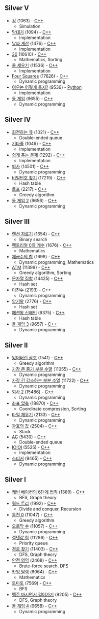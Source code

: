 ## Silver V
* [킹](https://www.acmicpc.net/problem/1063) (1063) - [C++](https://github.com/nbsp1221/algorithm/blob/master/algorithm-challenges/baekjoon-online-judge/challenges/1000/1063.cpp)
  - Simulation
* [막대기](https://www.acmicpc.net/problem/1094) (1094) - [C++](https://github.com/nbsp1221/algorithm/blob/master/algorithm-challenges/baekjoon-online-judge/challenges/1000/1094.cpp)
  - Implementation
* [날짜 계산](https://www.acmicpc.net/problem/1476) (1476) - [C++](https://github.com/nbsp1221/algorithm/blob/master/algorithm-challenges/baekjoon-online-judge/challenges/1000/1476.cpp)
  - Implementation
* [30](https://www.acmicpc.net/problem/10610) (10610) - [C++](https://github.com/nbsp1221/algorithm/blob/master/algorithm-challenges/baekjoon-online-judge/challenges/10000/10610.cpp)
  - Mathematics, Sorting
* [줄 세우기](https://www.acmicpc.net/problem/11536) (11536) - [C++](https://github.com/nbsp1221/algorithm/blob/master/algorithm-challenges/baekjoon-online-judge/challenges/11000/11536.cpp)
  - Implementation
* [Four Squares](https://www.acmicpc.net/problem/17626) (17626) - [C++](https://github.com/nbsp1221/algorithm/blob/master/algorithm-challenges/baekjoon-online-judge/challenges/17000/17626.cpp)
  - Dynamic programming
* [여우는 어떻게 울지?](https://www.acmicpc.net/problem/9536) (9536) - [Python](https://github.com/nbsp1221/algorithm/blob/master/algorithm-challenges/baekjoon-online-judge/challenges/9000/9536.py)
  - Implementation
* [돌 게임](https://www.acmicpc.net/problem/9655) (9655) - [C++](https://github.com/nbsp1221/algorithm/blob/master/algorithm-challenges/baekjoon-online-judge/challenges/9000/9655.cpp)
  - Dynamic programming
## Silver IV
* [회전하는 큐](https://www.acmicpc.net/problem/1021) (1021) - [C++](https://github.com/nbsp1221/algorithm/blob/master/algorithm-challenges/baekjoon-online-judge/challenges/1000/1021.cpp)
  - Double-ended queue
* [기타줄](https://www.acmicpc.net/problem/1049) (1049) - [C++](https://github.com/nbsp1221/algorithm/blob/master/algorithm-challenges/baekjoon-online-judge/challenges/1000/1049.cpp)
  - Implementation
* [쉽게 푸는 문제](https://www.acmicpc.net/problem/1292) (1292) - [C++](https://github.com/nbsp1221/algorithm/blob/master/algorithm-challenges/baekjoon-online-judge/challenges/1000/1292.cpp)
  - Implementation
* [퇴사](https://www.acmicpc.net/problem/14501) (14501) - [C++](https://github.com/nbsp1221/algorithm/blob/master/algorithm-challenges/baekjoon-online-judge/challenges/14000/14501.cpp)
  - Dynamic programming
* [비밀번호 찾기](https://www.acmicpc.net/problem/17219) (17219) - [C++](https://github.com/nbsp1221/algorithm/blob/master/algorithm-challenges/baekjoon-online-judge/challenges/17000/17219.cpp)
  - Hash table
* [로프](https://www.acmicpc.net/problem/2217) (2217) - [C++](https://github.com/nbsp1221/algorithm/blob/master/algorithm-challenges/baekjoon-online-judge/challenges/2000/2217.cpp)
  - Greedy algorithm
* [돌 게임 2](https://www.acmicpc.net/problem/9656) (9656) - [C++](https://github.com/nbsp1221/algorithm/blob/master/algorithm-challenges/baekjoon-online-judge/challenges/9000/9656.cpp)
  - Dynamic programming
## Silver III
* [랜선 자르기](https://www.acmicpc.net/problem/1654) (1654) - [C++](https://github.com/nbsp1221/algorithm/blob/master/algorithm-challenges/baekjoon-online-judge/challenges/1000/1654.cpp)
  - Binary search
* [팩토리얼 0의 개수](https://www.acmicpc.net/problem/1676) (1676) - [C++](https://github.com/nbsp1221/algorithm/blob/master/algorithm-challenges/baekjoon-online-judge/challenges/1000/1676.cpp)
  - Mathematics
* [제곱수의 합](https://www.acmicpc.net/problem/1699) (1699) - [C++](https://github.com/nbsp1221/algorithm/blob/master/algorithm-challenges/baekjoon-online-judge/challenges/1000/1699.cpp)
  - Dynamic programming, Mathematics
* [ATM](https://www.acmicpc.net/problem/11399) (11399) - [C++](https://github.com/nbsp1221/algorithm/blob/master/algorithm-challenges/baekjoon-online-judge/challenges/11000/11399.cpp)
  - Greedy algorithm, Sorting
* [문자열 집합](https://www.acmicpc.net/problem/14425) (14425) - [C++](https://github.com/nbsp1221/algorithm/blob/master/algorithm-challenges/baekjoon-online-judge/challenges/14000/14425.cpp)
  - Hash set
* [이친수](https://www.acmicpc.net/problem/2193) (2193) - [C++](https://github.com/nbsp1221/algorithm/blob/master/algorithm-challenges/baekjoon-online-judge/challenges/2000/2193.cpp)
  - Dynamic programming
* [암기왕](https://www.acmicpc.net/problem/2776) (2776) - [C++](https://github.com/nbsp1221/algorithm/blob/master/algorithm-challenges/baekjoon-online-judge/challenges/2000/2776.cpp)
  - Hash set
* [패션왕 신해빈](https://www.acmicpc.net/problem/9375) (9375) - [C++](https://github.com/nbsp1221/algorithm/blob/master/algorithm-challenges/baekjoon-online-judge/challenges/9000/9375.cpp)
  - Hash table
* [돌 게임 3](https://www.acmicpc.net/problem/9657) (9657) - [C++](https://github.com/nbsp1221/algorithm/blob/master/algorithm-challenges/baekjoon-online-judge/challenges/9000/9657.cpp)
  - Dynamic programming
## Silver II
* [잃어버린 괄호](https://www.acmicpc.net/problem/1541) (1541) - [C++](https://github.com/nbsp1221/algorithm/blob/master/algorithm-challenges/baekjoon-online-judge/challenges/1000/1541.cpp)
  - Greedy algorithm
* [가장 큰 증가 부분 수열](https://www.acmicpc.net/problem/11055) (11055) - [C++](https://github.com/nbsp1221/algorithm/blob/master/algorithm-challenges/baekjoon-online-judge/challenges/11000/11055.cpp)
  - Dynamic programming
* [가장 긴 감소하는 부분 수열](https://www.acmicpc.net/problem/11722) (11722) - [C++](https://github.com/nbsp1221/algorithm/blob/master/algorithm-challenges/baekjoon-online-judge/challenges/11000/11722.cpp)
  - Dynamic programming
* [퇴사 2](https://www.acmicpc.net/problem/15486) (15486) - [C++](https://github.com/nbsp1221/algorithm/blob/master/algorithm-challenges/baekjoon-online-judge/challenges/15000/15486.cpp)
  - Dynamic programming
* [좌표 압축](https://www.acmicpc.net/problem/18870) (18870) - [C++](https://github.com/nbsp1221/algorithm/blob/master/algorithm-challenges/baekjoon-online-judge/challenges/18000/18870.cpp)
  - Coordinate compression, Sorting
* [타일 채우기](https://www.acmicpc.net/problem/2133) (2133) - [C++](https://github.com/nbsp1221/algorithm/blob/master/algorithm-challenges/baekjoon-online-judge/challenges/2000/2133.cpp)
  - Dynamic programming
* [괄호의 값](https://www.acmicpc.net/problem/2504) (2504) - [C++](https://github.com/nbsp1221/algorithm/blob/master/algorithm-challenges/baekjoon-online-judge/challenges/2000/2504.cpp)
  - Stack
* [AC](https://www.acmicpc.net/problem/5430) (5430) - [C++](https://github.com/nbsp1221/algorithm/blob/master/algorithm-challenges/baekjoon-online-judge/challenges/5000/5430.cpp)
  - Double-ended queue
* [IOIOI](https://www.acmicpc.net/problem/5525) (5525) - [C++](https://github.com/nbsp1221/algorithm/blob/master/algorithm-challenges/baekjoon-online-judge/challenges/5000/5525.cpp)
  - Implementation
* [스티커](https://www.acmicpc.net/problem/9465) (9465) - [C++](https://github.com/nbsp1221/algorithm/blob/master/algorithm-challenges/baekjoon-online-judge/challenges/9000/9465.cpp)
  - Dynamic programming
## Silver I
* [케빈 베이컨의 6단계 법칙](https://www.acmicpc.net/problem/1389) (1389) - [C++](https://github.com/nbsp1221/algorithm/blob/master/algorithm-challenges/baekjoon-online-judge/challenges/1000/1389.cpp)
  - BFS, Graph theory
* [쿼드 트리](https://www.acmicpc.net/problem/1992) (1992) - [C++](https://github.com/nbsp1221/algorithm/blob/master/algorithm-challenges/baekjoon-online-judge/challenges/1000/1992.cpp)
  - Divide and conquer, Recursion
* [동전 0](https://www.acmicpc.net/problem/11047) (11047) - [C++](https://github.com/nbsp1221/algorithm/blob/master/algorithm-challenges/baekjoon-online-judge/challenges/11000/11047.cpp)
  - Greedy algorithm
* [오르막 수](https://www.acmicpc.net/problem/11057) (11057) - [C++](https://github.com/nbsp1221/algorithm/blob/master/algorithm-challenges/baekjoon-online-judge/challenges/11000/11057.cpp)
  - Dynamic programming
* [절댓값 힙](https://www.acmicpc.net/problem/11286) (11286) - [C++](https://github.com/nbsp1221/algorithm/blob/master/algorithm-challenges/baekjoon-online-judge/challenges/11000/11286.cpp)
  - Priority queue
* [경로 찾기](https://www.acmicpc.net/problem/11403) (11403) - [C++](https://github.com/nbsp1221/algorithm/blob/master/algorithm-challenges/baekjoon-online-judge/challenges/11000/11403.cpp)
  - DFS, Graph theory
* [안전 영역](https://www.acmicpc.net/problem/2468) (2468) - [C++](https://github.com/nbsp1221/algorithm/blob/master/algorithm-challenges/baekjoon-online-judge/challenges/2000/2468.cpp)
  - Brute-force search, DFS
* [카잉 달력](https://www.acmicpc.net/problem/6064) (6064) - [C++](https://github.com/nbsp1221/algorithm/blob/master/algorithm-challenges/baekjoon-online-judge/challenges/6000/6064.cpp)
  - Mathematics
* [토마토](https://www.acmicpc.net/problem/7569) (7569) - [C++](https://github.com/nbsp1221/algorithm/blob/master/algorithm-challenges/baekjoon-online-judge/challenges/7000/7569.cpp)
  - BFS
* [맥주 마시면서 걸어가기](https://www.acmicpc.net/problem/9205) (9205) - [C++](https://github.com/nbsp1221/algorithm/blob/master/algorithm-challenges/baekjoon-online-judge/challenges/9000/9205.cpp)
  - DFS, Graph theory
* [돌 게임 4](https://www.acmicpc.net/problem/9658) (9658) - [C++](https://github.com/nbsp1221/algorithm/blob/master/algorithm-challenges/baekjoon-online-judge/challenges/9000/9658.cpp)
  - Dynamic programming